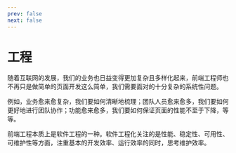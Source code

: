 ```yaml
---
prev: false
next: false
---
```


# 工程

随着互联网的发展，我们的业务也日益变得更加复杂且多样化起来，前端工程师也不再只是做简单的页面开发这么简单，我们需要面对的十分复杂的系统性问题。

例如，业务愈来愈复杂，我们要如何清晰地梳理；团队人员愈来愈多，我们要如何更好地进行团队协作；功能愈来愈多，我们要如何保证页面的性能不至于下降，等等。

前端工程本质上是软件工程的一种。软件工程化关注的是性能、稳定性、可用性、可维护性等方面，注重基本的开发效率、运行效率的同时，思考维护效率。
